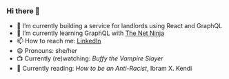 ### Hi there 👋


- 🔭 I’m currently building a service for landlords using React and GraphQL
- 🌱 I’m currently learning GraphQL with [The Net Ninja](https://youtube.com/playlist?list=PL4cUxeGkcC9iK6Qhn-QLcXCXPQUov1U7f)
- 📫 How to reach me: [LinkedIn](https://www.linkedin.com/in/kimberleychallis/)
- 😄 Pronouns: she/her
- 📺 Currently (re)watching: *Buffy the Vampire Slayer*
- 📖 Currently reading: *How to be an Anti-Racist*, Ibram X. Kendi
